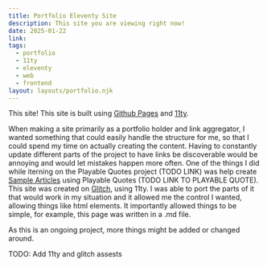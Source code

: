 ```yaml
---
title: Portfolio Eleventy Site
description: This site you are viewing right now!
date: 2025-01-22
link: 
tags:
  - portfolio
  - 11ty
  - eleventy
  - web
  - frontend
layout: layouts/portfolio.njk
---
```


This site! This site is built using [Github Pages](https://pages.github.com/) and [11ty](https://www.11ty.dev/).

When making a site primarily as a portfolio holder and link aggregator, I wanted something that could easily handle the structure for me, so that I could spend my time on actually creating the content. Having to constantly update different parts of the project to have links be discoverable would be annoying and would let mistakes happen more often. One of the things I did while iterning on the Playable Quotes project (TODO LINK) was help create [Sample Articles](https://playable-quotes-sample-articles.glitch.me/) using Playable Quotes (TODO LINK TO PLAYABLE QUOTE). This site was created on [Glitch](https://glitch.com/), using 11ty. I was able to port the parts of it that would work in my situation and it allowed me the control I wanted, allowing things like html elements. It importantly allowed things to be simple, for example, this page was written in a .md file.

As this is an ongoing project, more things might be added or changed around.


TODO: Add 11ty and glitch assests
